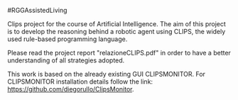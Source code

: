 #RGGAssistedLiving

Clips project for the course of Artificial Intelligence.
The aim of this project is to develop the reasoning behind a robotic agent using CLIPS, the widely used rule-based programming language.

Please read the project report "relazioneCLIPS.pdf" in order to have a better understanding of all strategies adopted.

This work is based on the already existing GUI CLIPSMONITOR. For CLIPSMONITOR installation details follow the link: https://github.com/diegorullo/ClipsMonitor.
